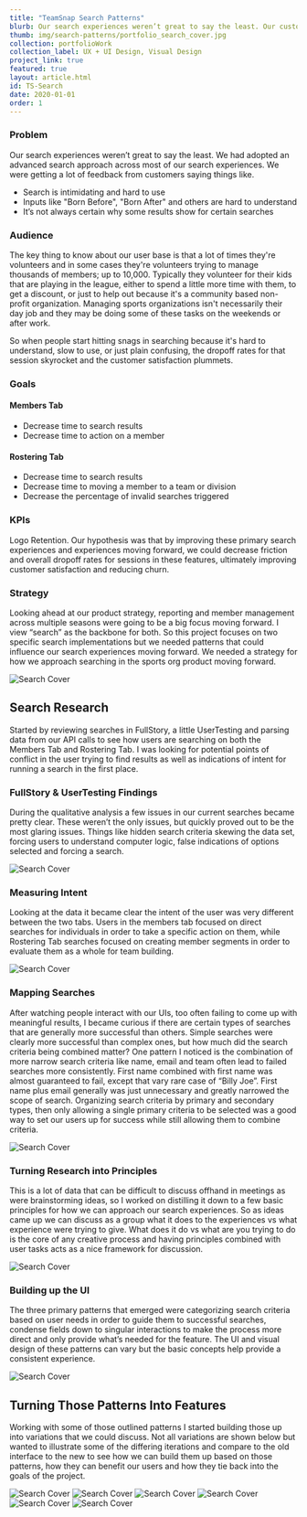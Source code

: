 ```yaml
---
title: "TeamSnap Search Patterns"
blurb: Our search experiences weren’t great to say the least. Our customers were telling us our search experiences where “intimidating and hard to use” and “it’s not always certain why some results show for certain certain searches”. Looking ahead at our product strategy, reporting and member management across multiple seasons were going to be a big focus moving forward. I view “search” as the backbone for both. This project focuses on two specific search implementations but we needed patterns that could influence our search experiences moving forward.
thumb: img/search-patterns/portfolio_search_cover.jpg
collection: portfolioWork
collection_label: UX + UI Design, Visual Design
project_link: true
featured: true
layout: article.html
id: TS-Search
date: 2020-01-01
order: 1
---
```


<div class="Article-section">

### Problem

Our search experiences weren’t great to say the least. We had adopted an advanced search approach across most of our search experiences. We were getting a lot of feedback from customers saying things like.

* Search is intimidating and hard to use
* Inputs like "Born Before", "Born After" and others are hard to understand
* It’s not always certain why some results show for certain searches

### Audience

The key thing to know about our user base is that a lot of times they're volunteers and in some cases they're volunteers trying to manage thousands of members; up to 10,000. Typically they volunteer for their kids that are playing in the league, either to spend a little more time with them, to get a discount, or just to help out because it's a community based non-profit organization. Managing sports organizations isn't necessarily their day job and they may be doing some of these tasks on the weekends or after work.

So when people start hitting snags in searching because it's hard to understand, slow to use, or just plain confusing, the dropoff rates for that session skyrocket and the customer satisfaction plummets.

### Goals

#### Members Tab
* Decrease time to search results
* Decrease time to action on a member

#### Rostering Tab
* Decrease time to search results
* Decrease time to moving a member to a team or division
* Decrease the percentage of invalid searches triggered

### KPIs

Logo Retention. Our hypothesis was that by improving these primary search experiences and experiences moving forward, we could decrease friction and overall dropoff rates for sessions in these features, ultimately improving customer satisfaction and reducing churn.

### Strategy

Looking ahead at our product strategy, reporting and member management across multiple seasons were going to be a big focus moving forward. I view “search” as the backbone for both. So this project focuses on two specific search implementations but we needed patterns that could influence our search experiences moving forward. We needed a strategy for how we approach searching in the sports org product moving forward.

</div>

<div class="Reverse-text">

![Search Cover](/../../img/search-patterns/cover_image_behance.jpg)

<div class="Article-section">

## Search Research

Started by reviewing searches in FullStory, a little UserTesting and parsing data from our API calls to see how users are searching on both the Members Tab and Rostering Tab. I was looking for potential points of conflict in the user trying to find results as well as indications of intent for running a search in the first place.

### FullStory & UserTesting Findings

During the qualitative analysis a few issues in our current searches became pretty clear. These weren’t the only issues, but quickly proved out to be the most glaring issues. Things like hidden search criteria skewing the data set, forcing users to understand computer logic, false indications of options selected and forcing a search. 

</div>

![Search Cover](/../../img/search-patterns/Findings_nehance.jpg)

<div class="Article-section">

### Measuring Intent

Looking at the data it became clear the intent of the user was very different between the two tabs. Users in the members tab focused on direct searches for individuals in order to take a specific action on them, while Rostering Tab searches focused on creating member segments in order to evaluate them as a whole for team building.

</div>

![Search Cover](/../../img/search-patterns/comparing_usage_behance.jpg)

<div class="Article-section">

### Mapping Searches

After watching people interact with our UIs, too often failing to come up with meaningful results, I became curious if there are certain types of searches that are generally more successful than others. Simple searches were clearly more successful than complex ones, but how much did the search criteria being combined matter? One pattern I noticed is the combination of more narrow search criteria like name, email and team often lead to failed searches more consistently. First name combined with first name was almost guaranteed to fail, except that vary rare case of “Billy Joe”. First name plus email generally was just unnecessary and greatly narrowed the scope of search. Organizing search criteria by primary and secondary types, then only allowing a single primary criteria to be selected was a good way to set our users up for success while still allowing them to combine criteria.

</div>

![Search Cover](/../../img/search-patterns/mapping-searches_behance.jpg)

<div class="Article-section">

### Turning Research into Principles

This is a lot of data that can be difficult to discuss offhand in meetings as were brainstorming ideas, so I worked on distilling it down to a few basic principles for how we can approach our search experiences. So as ideas came up we can discuss as a group what it does to the experiences vs what experience were trying to give. What does it do vs what are you trying to do is the core of any creative process and having principles combined with user tasks acts as a nice framework for discussion.

</div>

![Search Cover](/../../img/search-patterns/ux_rinciples_behance.jpg)

<div class="Article-section">

### Building up the UI

The three primary patterns that emerged were categorizing search criteria based on user needs in order to guide them to successful searches, condense fields down to singular interactions to make the process more direct and only provide what’s needed for the feature. The UI and visual design of these patterns can vary but the basic concepts help provide a consistent experience.

</div>

![Search Cover](/../../img/search-patterns/defining-patterns-behance.jpg)

<div class="Article-section">

## Turning Those Patterns Into Features

Working with some of those outlined patterns I started building those up into variations that we could discuss. Not all variations are shown below but wanted to illustrate some of the differing iterations and compare to the old interface to the new to see how we can build them up based on those patterns, how they can benefit our users and how they tie back into the goals of the project.

</div>

[//]: # (End revers section)
</div>

<div class="MiddleGround">

![Search Cover](/../../img/search-patterns/Old_Members_Tab_Breakdown.jpg)
![Search Cover](/../../img/search-patterns/New_Members_Tab_Breakdown.jpg)
![Search Cover](/../../img/search-patterns/Type_Ahead_Tab_Breakdown.jpg)
![Search Cover](/../../img/search-patterns/compoun_search_one.jpg)
![Search Cover](/../../img/search-patterns/compound-search_two.jpg)
![Search Cover](/../../img/search-patterns/compound_search_three.jpg)

[//]: # (End revers section)
</div>
